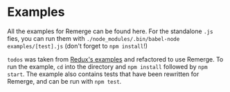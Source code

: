 # Examples

All the examples for Remerge can be found here. For the standalone `.js` fies, you can run them with `./node_modules/.bin/babel-node examples/[test].js` (don't forget to `npm install`!)

`todos` was taken from [Redux's examples](https://github.com/reactjs/redux/tree/master/examples/todos) and refactored to use Remerge. To run the example, `cd` into the directory and `npm install` followed by `npm start`. The example also contains tests that have been rewritten for Remerge, and can be run with `npm test`.